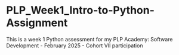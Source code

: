 # PLP_Week1_Intro-to-Python-Assignment
This is a week 1 Python assessment for my PLP Academy: Software Development - February 2025 - Cohort VII participation

